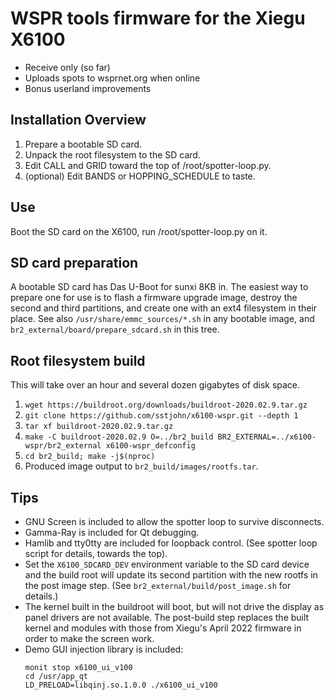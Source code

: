 # WSPR tools firmware for the Xiegu X6100

* Receive only (so far)
* Uploads spots to wsprnet.org when online
* Bonus userland improvements

## Installation Overview

1. Prepare a bootable SD card.
2. Unpack the root filesystem to the SD card.
2. Edit CALL and GRID toward the top of /root/spotter-loop.py.
3. (optional) Edit BANDS or HOPPING\_SCHEDULE to taste.

## Use

Boot the SD card on the X6100, run /root/spotter-loop.py on it.

## SD card preparation

A bootable SD card has Das U-Boot for sunxi 8KB in. The easiest way to 
prepare one for use is to flash a firmware upgrade image, destroy the second 
and third partitions, and create one with an ext4 filesystem in their place. 
See also `/usr/share/emmc_sources/*.sh` in any bootable image, and
`br2_external/board/prepare_sdcard.sh` in this tree.

## Root filesystem build

This will take over an hour and several dozen gigabytes of disk space.

1. `wget https://buildroot.org/downloads/buildroot-2020.02.9.tar.gz`
2. `git clone https://github.com/sstjohn/x6100-wspr.git --depth 1`
3. `tar xf buildroot-2020.02.9.tar.gz`
4. `make -C buildroot-2020.02.9 O=../br2_build BR2_EXTERNAL=../x6100-wspr/br2_external x6100-wspr_defconfig`
5. `cd br2_build; make -j$(nproc)`
6.  Produced image output to `br2_build/images/rootfs.tar`.

## Tips

* GNU Screen is included to allow the spotter loop to survive disconnects.
* Gamma-Ray is included for Qt debugging.
* Hamlib and tty0tty are included for loopback control. (See spotter loop 
  script for details, towards the top).
* Set the `X6100_SDCARD_DEV` environment variable to the SD card device and
  the build root will update its second partition with the new rootfs in the 
  post image step. (See `br2_external/build/post_image.sh` for details.)
* The kernel built in the buildroot will boot, but will not drive the display
  as panel drivers are not available. The post-build step replaces the built
  kernel and modules with those from Xiegu's April 2022 firmware in order to 
  make the screen work.
* Demo GUI injection library is included:
  ```
  monit stop x6100_ui_v100 
  cd /usr/app_qt
  LD_PRELOAD=libqinj.so.1.0.0 ./x6100_ui_v100
  ```
